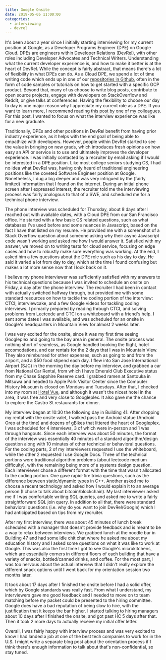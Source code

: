 ```yaml
---
title: Google Onsite 
date: 2019-05-05 11:00:00
categories:
  - interviewing
  - devrel 
---
```


It's been about a year since I initially starting interviewing for my current position at Google, as a Developer Programs Engineer (DPE) on Google Cloud. DPEs are engineers within Developer Relations (DevRel), with other roles including Developer Advocates and Technical Writers. Understanding what the current developer experience is, and how to make it better is at the heart of DevRel. While the concept is fairly abstract, that means there's a lot of flexibility in what DPEs can do. As a Cloud DPE, we spend a lot of time writing code which ends up in one of our [repositories in Github](https://github.com/GoogleCloudPlatform), often in the form of code samples or tutorials on how to get started with a specific GCP product. Beyond that, many of us choose to write blog posts, contribute to open source projects, engage with developers on StackOverflow and Reddit, or give talks at conferences. Having the flexibility to choose our day to day is one major reason why I appreciate my current role as a DPE. If you want to learn more, I recommend reading [this post by one of my colleagues](https://medium.com/google-cloud/developer-programs-engineer-say-what-b12829729693). For this post, I wanted to focus on what the interview experience was like for a new graduate.

Traditionally, DPEs and other positions in DevRel benefit from having prior industry experience, as it helps with the end goal of being able to empathize with developers. However, people within DevRel started to see the value in bringing on new grads, which introduces fresh opinions on how easy an API or service is to use and ultimately improves the developer experience. I was initially contacted by a recruiter by email asking if I would be interested in a DPE position. Like most college seniors studying CS, I had no idea what DevRel was, having only heard of traditional engineering positions like the coveted Software Engineer position at Google. Nonetheless, I dug a big deeper and was very intrigued by the (fairly limited) information that I found on the internet. During an initial phone screen after I expressed interest, the recruiter told me the interviewing process was fairly analogous to that of a SWE, and scheduled me for a technical phone interview.

The phone interview was scheduled for Thursday, about 8 days after I reached out with available dates, with a Cloud DPE from our San Francisco office. He started with a few basic CS related questions, such as what databases I've used before and some nuances in Javascript, based on the fact I have that listed on my resume. He provided me with a screenshot of a Stack Overflow question about someone asking why their async Javascript code wasn't working and asked me how I would answer it. Satisfied with my answer, we moved on to writing tests for cloud service, focusing on edge cases and how to robustly make sure everything was working. At the end, I asked him a few questions about the DPE role such as his day to day. He said it varied a lot from day to day, which at the time I found confusing but makes a lot more sense now that I look back on it.

I believe my phone interviewer was sufficiently satisfied with my answers to his technical questions because I was invited to schedule an onsite on Friday, a day after the phone interview. The recruiter I had been in contact with actually switched halfway through, but provided me with some standard resources on how to tackle the coding portion of the interview: CTCI, interviewcake, and a few Google videos for tackling coding interviews. I primarily prepared by reading through CTCI, and solving problems from Leetcode and CTCI on a whiteboard with a friend's help. I sent some dates I was available, and was scheduled for an onsite in Google's headquarters in Mountain View for almost 2 weeks later.

I was very excited for the onsite, since it was my first time seeing Googleplex and going to the bay area in general. The onsite process was nothing short of seamless, as Google handled booking the flight, hotel accomodations, and car rentals for the 2 days that I was in Mountain View. They also reimbursed for other expenses, such as going to and from the airport, and a $50 food stipend each day. I flew into San Jose International Airport (SJC) in the morning the day before my interview, and grabbed a car from National Car Rental, from which I have Emerald Club Executive status from my Chase Sapphire Reserve card. I grabbed ramen at Santouka in Mitsuwa and headed to Apple Park Visitor Center since the Computer History Museum is closed on Mondays and Tuesdays. After that, I checked into my room at [Hotel Vue](https://www.hotelvue.com/), and although it wasn't the nicest hotel in the area, it was free and very close to Googleplex. It also gave me the chance to explore the Castro St restaurants for dinner.

My interview began at 10:30 the following day in Building 41. After dropping my rental with the onsite valet, I walked pass the Android statue (Android Oreo at the time) and dozens of gBikes that littered the heart of Googleplex. I was scheduled for 4 interviews, 3 of which were in-person and 1 was through hangouts. Since each interview was about 50 minutes, the format of the interview was essentially 40 minutes of a standard algorithm/design question along with 10 minutes of other technical or behavioral questions. For the coding parts, 2 of my interviewers requested I use the whiteboard, while the other 2 requested I use Google Docs. Three of the technical portions were traditional algorithm problems (about leetcode medium difficulty), with the remaining being more of a systems design question. Each interviewer chose a different format with the time that wasn't allocated to the coding portion. One gave rapid-fire trivia questions, such as the difference between static/dynamic types in C++. Another asked me to choose a recent technology and asked how I would explain it to an average person (I chose to talk about bitcoin/blockchain). My last interviewer asked me if I was comfortable writing SQL queries, and asked me to write a fairly straightforward SQL join query. In addition to all that, there were standard behavioral questions (i.e. why do you want to join DevRel/Google) which I had anticipated based on tips from my recruiter.

After my first interview, there was about 45 minutes of lunch break scheduled with a manager that doesn't provide feedback and is meant to be a way to relax between interviews. We grabbed lunch at the noodle bar in Building 47 and had some idle chit chat where he asked me about my education history and I asked some questions on what it was like to work at Google. This was also the first time I got to see Google's microkitchens, which are essentially corners in different floors of each building that have a variety of snacks, bottled/canned drinks, and coffee. For the most part, I was too nervous about the actual interview that I didn't really explore the different snack options until I went back for my orientation session two months later.

It took about 17 days after I finished the onsite before I had a solid offer, which by Google standards was really fast. From what I understand, my interviewers gave me good feedback and I needed to move on to team matching before my packet could be presented to the hiring committee. Google does have a bad reputation of being slow to hire, with the justification that it keeps the bar higher. I started talking to hiring managers about 10 days after I finished the onsite, and got past HC 5 days after that. Then it took 2 more days to actually receive my initial offer letter.

Overall, I was fairly happy with interview process and was very excited to know I had landed a job at one of the best tech companies to work for in the U.S. I might write a separate blog post about the orientation process if I think there's enough information to talk about that's non-confidential, so stay tuned.